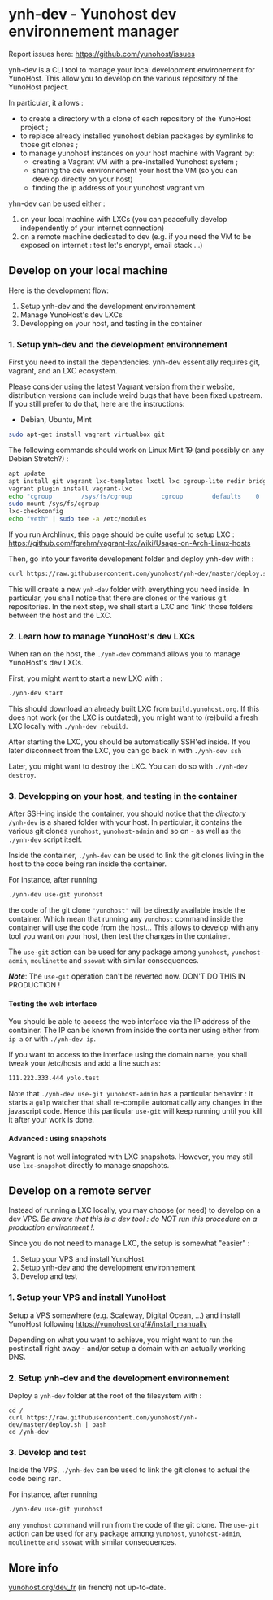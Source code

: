 # ynh-dev - Yunohost dev environnement manager

Report issues here: https://github.com/yunohost/issues

ynh-dev is a CLI tool to manage your local development environement for YunoHost. This allow you to develop on the various repository of the YunoHost project.

In particular, it allows :

 * to create a directory with a clone of each repository of the YunoHost project ;
 * to replace already installed yunohost debian packages by symlinks to those git clones ;
 * to manage yunohost instances on your host machine with Vagrant by:
   * creating a Vagrant VM with a pre-installed Yunohost system ;
   * sharing the dev environnement your host the VM (so you can develop directly on your host)
   * finding the ip address of your yunohost vagrant vm

yhn-dev can be used either :
1. on your local machine with LXCs (you can peacefully develop independently of your internet connection)
2. on a remote machine dedicated to dev (e.g. if you need the VM to be exposed on internet : test let's encrypt, email stack ...)

## Develop on your local machine

Here is the development flow:

1. Setup ynh-dev and the development environnement
2. Manage YunoHost's dev LXCs
3. Developping on your host, and testing in the container

### 1. Setup ynh-dev and the development environnement

First you need to install the dependencies. ynh-dev essentially requires git, vagrant, and an LXC ecosystem.

Please consider using the [latest Vagrant version from their website](https://www.vagrantup.com/downloads.html), distribution versions can include weird bugs that have been fixed upstream. If you still prefer to do that, here are the instructions:

- Debian, Ubuntu, Mint

```bash
sudo apt-get install vagrant virtualbox git
```

The following commands should work on Linux Mint 19 (and possibly on any Debian Stretch?) :

```bash
apt update
apt install git vagrant lxc-templates lxctl lxc cgroup-lite redir bridge-utils libc6 debootstrap
vagrant plugin install vagrant-lxc
echo "cgroup        /sys/fs/cgroup        cgroup        defaults    0    0" | sudo tee -a /etc/fstab
sudo mount /sys/fs/cgroup
lxc-checkconfig 
echo "veth" | sudo tee -a /etc/modules
```

If you run Archlinux, this page should be quite useful to setup LXC : https://github.com/fgrehm/vagrant-lxc/wiki/Usage-on-Arch-Linux-hosts

Then, go into your favorite development folder and deploy ynh-dev with : 

```bash
curl https://raw.githubusercontent.com/yunohost/ynh-dev/master/deploy.sh | bash
```

This will create a new `ynh-dev` folder with everything you need inside. In particular, you shall notice that there are clones or the various git repositories. In the next step, we shall start a LXC and 'link' those folders between the host and the LXC.

### 2. Learn how to manage YunoHost's dev LXCs

When ran on the host, the `./ynh-dev` command allows you to manage YunoHost's dev LXCs.

First, you might want to start a new LXC with :

```bash
./ynh-dev start
```

This should download an already built LXC from `build.yunohost.org`. If this does not work (or the LXC is outdated), you might want to (re)build a fresh LXC locally with `./ynh-dev rebuild`.

After starting the LXC, you should be automatically SSH'ed inside. If you later disconnect from the LXC, you can go back in with `./ynh-dev ssh`

Later, you might want to destroy the LXC. You can do so with `./ynh-dev destroy`.


### 3. Developping on your host, and testing in the container

After SSH-ing inside the container, you should notice that the *directory* `/ynh-dev` is a shared folder with your host. In particular, it contains the various git clones `yunohost`, `yunohost-admin` and so on - as well as the `./ynh-dev` script itself.

Inside the container, `./ynh-dev` can be used to link the git clones living in the host to the code being ran inside the container.

For instance, after running

```bash
./ynh-dev use-git yunohost
```

the code of the git clone `'yunohost'` will be directly available inside the container. Which mean that running any `yunohost` command inside the container will use the code from the host... This allows to develop with any tool you want on your host, then test the changes in the container.

The `use-git` action can be used for any package among `yunohost`, `yunohost-admin`, `moulinette` and `ssowat` with similar consequences.

***Note***: The `use-git` operation can't be reverted now. DON'T DO THIS IN PRODUCTION !


#### Testing the web interface

You should be able to access the web interface via the IP address of the container. The IP can be known from inside the container using either from `ip a` or with `./ynh-dev ip`.

If you want to access to the interface using the domain name, you shall tweak your /etc/hosts and add a line such as:

```bash
111.222.333.444 yolo.test
```

Note that `./ynh-dev use-git yunohost-admin` has a particular behavior : it starts a `gulp` watcher that shall re-compile automatically any changes in the javascript code. Hence this particular `use-git` will keep running until you kill it after your work is done.


#### Advanced : using snapshots

Vagrant is not well integrated with LXC snapshots. However, you may still use `lxc-snapshot` directly to manage snapshots.

## Develop on a remote server

Instead of running a LXC locally, you may choose (or need) to develop on a dev VPS. *Be aware that this is a dev tool : do NOT run this procedure on a production environment !*.

Since you do not need to manage LXC, the setup is somewhat "easier" :

1. Setup your VPS and install YunoHost
2. Setup ynh-dev and the development environnement
3. Develop and test

### 1. Setup your VPS and install YunoHost

Setup a VPS somewhere (e.g. Scaleway, Digital Ocean, ...) and install YunoHost following https://yunohost.org/#/install_manually

Depending on what you want to achieve, you might want to run the postinstall right away - and/or setup a domain with an actually working DNS.

### 2. Setup ynh-dev and the development environnement

Deploy a `ynh-dev` folder at the root of the filesystem with :

```
cd / 
curl https://raw.githubusercontent.com/yunohost/ynh-dev/master/deploy.sh | bash
cd /ynh-dev
```

### 3. Develop and test

Inside the VPS, `./ynh-dev` can be used to link the git clones to actual the code being ran.

For instance, after running

```bash
./ynh-dev use-git yunohost
```

any `yunohost` command will run from the code of the git clone. The `use-git` action can be used for any package among `yunohost`, `yunohost-admin`, `moulinette` and `ssowat` with similar consequences.

## More info

[yunohost.org/dev_fr](https://yunohost.org/dev_fr) (in french) not up-to-date.
